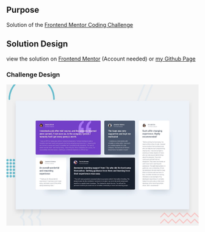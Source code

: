 ## Purpose
Solution of the [Frontend Mentor Coding Challenge](https://www.frontendmentor.io/challenges/testimonials-grid-section-Nnw6J7Un7)

## Solution Design
view the solution on [Frontend Mentor](https://www.frontendmentor.io/challenges/testimonials-grid-section-Nnw6J7Un7/hub?share=true) (Account needed) or [my Github Page](https://m1mmseen.github.io/Frontend-Mentor-Testimonial-Grid/)


### Challenge Design

![Design preview for the Testimonials grid section coding challenge](./design/desktop-preview.jpg)
